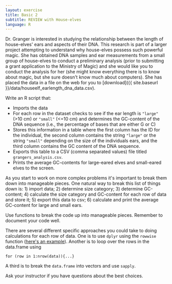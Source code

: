 ```yaml
---
layout: exercise
title: Basic 2
subtitle: REVIEW with House-elves
language: R
---
```


Dr. Granger is interested in studying the relationship between the
length of house-elves' ears and aspects of their DNA. This research is
part of a larger project attempting to understand why house-elves
possess such powerful magic. She has obtained DNA samples and ear
measurements from a small group of house-elves to conduct a preliminary
analysis (prior to submitting a grant application to the Ministry of
Magic) and she would like you to conduct the analysis for her (she might
know everything there is to know about magic, but she sure doesn't know
much about computers). She has placed the data in a file on the web for
you to [download]({{ site.baseurl }}/data/houseelf_earlength_dna_data.csv).

Write an R script that:

*  Imports the data
*  For each row in the dataset checks to see if the ear length is `"large"` (>10
   cm) or `"small"` (<=10 cm) and determines the GC-content of the DNA sequence
   (i.e., the percentage of bases that are either G or C)
*  Stores this information in a table where the first column has the ID for the
   individual, the second column contains the string `"large"` or the string
   `"small"` depending on the size of the individuals ears, and the third column
   contains the GC content of the DNA sequence.
*  Exports this table to a CSV (comma separated values) file titled
   `grangers_analysis.csv`.
*  Prints the average GC-contents for large-eared elves and small-eared elves to
   the screen.

As you start to work on more complex problems it's important to break them down
into manageable pieces. One natural way to break this list of things down is: 1)
import data; 2) determine size category; 3) determine GC-content; 4) calculate
the size category and GC-content for each row of data and store it; 5) export
this data to csv; 6) calculate and print the average GC-content for large and
small ears.

Use functions to break the code up into manageable pieces. Remember to document
your code well.

There are several different specific approaches you could take to doing
calculations for each row of data. One is to use `dplyr` using the `rowwise`
function
([here's an example](http://www.expressivecode.org/2014/12/17/mutating-using-functions-in-dplyr/)).
Another is to loop over the rows in the data.frame using

`for (row in 1:nrow(data)){...}`

A third is to break the `data.frame` into vectors and use `sapply`.

Ask your instructor if you have questions about the best choices.
